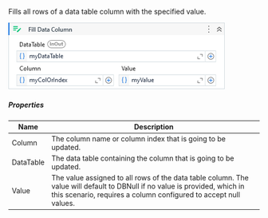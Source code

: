 Fills all rows of a data table column with the specified value.

![](../img/activities/FillDataColumn.png)

##### Properties

|Name     |Description                                                                                                                                                                                   |
|---------|----------------------------------------------------------------------------------------------------------------------------------------------------------------------------------------------|
|Column   |The column name or column index that is going to be updated.                                                                                                                                  |
|DataTable|The data table containing the column that is going to be updated.                                                                                                                             |
|Value    |The value assigned to all rows of the data table column. The value will default to DBNull if no value is provided, which in this scenario, requires a column configured to accept null values.|

